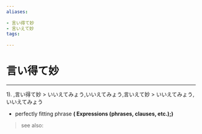 ```yaml
---
aliases:
    
- 言い得て妙
- 言いえて妙
tags:
    
---
```


# 言い得て妙
---
1).
,言い得て妙 > いいえてみょう,いいえてみょう,言いえて妙 > いいえてみょう,いいえてみょう

- perfectly fitting phrase
**( Expressions (phrases, clauses, etc.);)**
> see also: 
            
